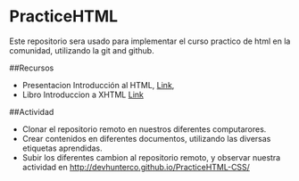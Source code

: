 PracticeHTML
============
Este repositorio sera usado para implementar el curso practico de html en la comunidad, utilizando la git and github.

##Recursos
- Presentacion Introducción al HTML, [Link](https://github.com/ivajo26/IntroHTML),
- Libro Introduccion a XHTML [Link](http://librosweb.es/xhtml/)

##Actividad
- Clonar el repositorio remoto en nuestros diferentes computarores.
- Crear contenidos en diferentes documentos, utilizando las diversas etiquetas aprendidas.
- Subir los diferentes cambion al repositorio remoto, y observar nuestra actividad en http://devhunterco.github.io/PracticeHTML-CSS/

